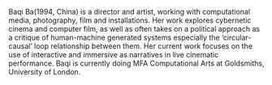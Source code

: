 Baqi Ba(1994, China) is a director and artist, working with computational media, photography, film and installations. Her work explores cybernetic cinema and computer film, as well as often takes on a political approach as a critique of human-machine generated systems especially the ‘circular-causal’ loop relationship between them. Her current work focuses on the use of interactive and immersive as narratives in live cinematic performance. Baqi is currently doing MFA Computational Arts at Goldsmiths, University of London.
